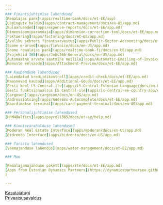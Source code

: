 ```yaml
---
---
### Finantsjuhtimise lahendused
[Reaalajas pank](apps/realtime-bank/docs/et-EE/app)  
[Lepingute haldus](apps/contract-management/docs/en-US/app.md)  
[Kuluaruanded](apps/expense-reports/docs/et-EE/app.md)  
[Dimensiooniparandaja](apps/dimension-correction-tool/docs/et-EE/app.md)  
[Faktooring](apps/factoring/docs/et-EE/app.md)  
[Avaliku sektori finantsarvestus](apps/Public-Sector-Accounting/docs/et-EE/app.md)  
[Soome e-arved](apps/finvoice/docs/en-US/app.md)  
[Soome reaalajas pank](apps/realtime-bank-fi/docs/en-US/app.md)  
[Projektid 365](apps/Jobs365-General/docs/en-US/app.md)  
[Automaatne arvete saatmine meilile](apps/Automatic-Emailing-of-Invoices/docs/et-EE/app.md)  
[Manuste eelvaade](apps/Attachment-Preview/docs/et-EE/app.md)  

### Kaubanduse lahendused
[Laiendatud krediidikontroll](apps/credit-check/docs/et-EE/app.md)  
[Kaasnevad kaubad](apps/Additional-Goods/docs/et-EE/app.md)  
[Eesti keel LS Central-ile](apps/LS-Central-Estonian-Language/docs/en-US/app.md)  
[Eesti funktsionaalsus LS Central-ile](apps/ls-central-ee-country-app/docs/en-US/app.md)  
[Cargoson](apps/cargoson/docs/en-US/app.md)  
[Aadressiotsing](apps/Address-Autocomplete/docs/et-EE/app.md)  
[Kaardimakse terminal](apps/card-payment-terminal/docs/en-US/app.md)  

### Personalijuhtimise lahendused
[HRM4Baltics](apps/payroll365/docs/et-ee/help.md)  

### Kinnisvarahalduse lahendused
[Moderan Real Estate Interface](apps/moderan/docs/en-US/app.md)  
[Bidrento Interface](apps/bidrento/docs/en-US/app.md)  

### Taristu lahendused
[Veemajanduse lahendus](apps/water-management/docs/et-EE/app.md)  

### Muu

[Reaalajamajanduse pakett](apps/rte/docs/et-EE/app.md)  
[Apps from Estonian Dynamics Partners](https://dynamicspartnersee.github.io/
)  

---
```


[Kasutajatugi](docs/et-ee/support.md)  
[Privaatsusavaldus](docs/en-us/privacy.md)

